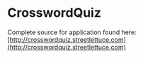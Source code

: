 # CrosswordQuiz

Complete source for application found here: [http://crosswordquiz.streetlettuce.com](http://crosswordquiz.streetlettuce.com)

